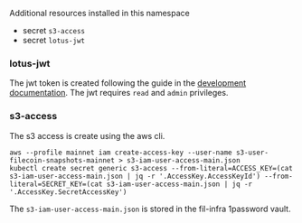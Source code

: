 Additional resources installed in this namespace

- secret `s3-access`
- secret `lotus-jwt`

### lotus-jwt

The jwt token is created following the guide in the [development documentation](https://github.com/filecoin-project/filecoin-chain-archiver/blob/main/docs/DEVELOPMENT.md#creating-a-shared-jwt-token). The jwt requires `read` and `admin` privileges.

### s3-access

The s3 access is create using the aws cli.

```
aws --profile mainnet iam create-access-key --user-name s3-user-filecoin-snapshots-mainnet > s3-iam-user-access-main.json
kubectl create secret generic s3-access --from-literal=ACCESS_KEY=(cat s3-iam-user-access-main.json | jq -r '.AccessKey.AccessKeyId') --from-literal=SECRET_KEY=(cat s3-iam-user-access-main.json | jq -r '.AccessKey.SecretAccessKey')
```

The `s3-iam-user-access-main.json` is stored in the fil-infra 1password vault.
